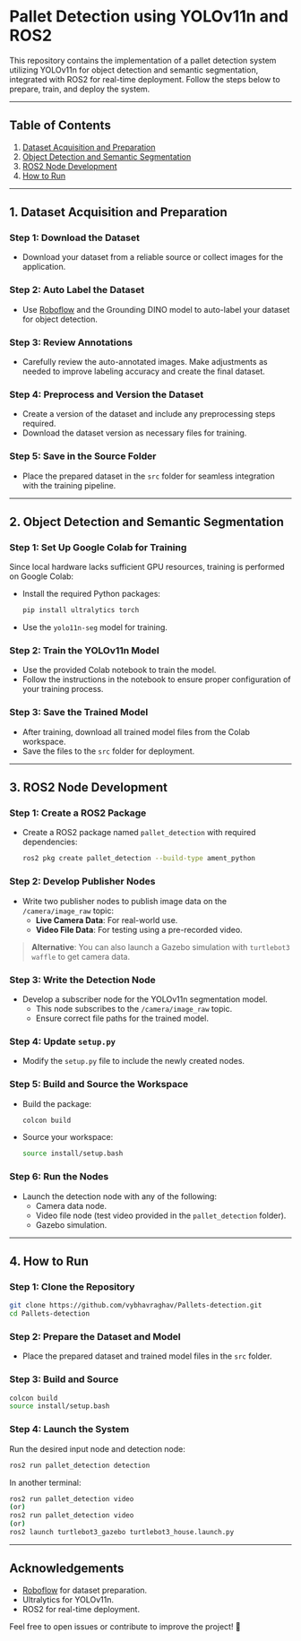 # Pallet Detection using YOLOv11n and ROS2

This repository contains the implementation of a pallet detection system utilizing YOLOv11n for object detection and semantic segmentation, integrated with ROS2 for real-time deployment. Follow the steps below to prepare, train, and deploy the system.

---

## **Table of Contents**

1. [Dataset Acquisition and Preparation](#dataset-acquisition-and-preparation)  
2. [Object Detection and Semantic Segmentation](#object-detection-and-semantic-segmentation)  
3. [ROS2 Node Development](#ros2-node-development)  
4. [How to Run](#how-to-run)

---

## **1. Dataset Acquisition and Preparation**

### Step 1: Download the Dataset
- Download your dataset from a reliable source or collect images for the application.  

### Step 2: Auto Label the Dataset  
- Use [Roboflow](https://app.roboflow.com/) and the Grounding DINO model to auto-label your dataset for object detection.  

### Step 3: Review Annotations  
- Carefully review the auto-annotated images. Make adjustments as needed to improve labeling accuracy and create the final dataset.  

### Step 4: Preprocess and Version the Dataset  
- Create a version of the dataset and include any preprocessing steps required.  
- Download the dataset version as necessary files for training.

### Step 5: Save in the Source Folder  
- Place the prepared dataset in the `src` folder for seamless integration with the training pipeline.

---

## **2. Object Detection and Semantic Segmentation**

### Step 1: Set Up Google Colab for Training  
Since local hardware lacks sufficient GPU resources, training is performed on Google Colab:  
- Install the required Python packages:  
  ```bash
  pip install ultralytics torch
  ```
- Use the `yolo11n-seg` model for training.

### Step 2: Train the YOLOv11n Model  
- Use the provided Colab notebook to train the model.  
- Follow the instructions in the notebook to ensure proper configuration of your training process.

### Step 3: Save the Trained Model  
- After training, download all trained model files from the Colab workspace.  
- Save the files to the `src` folder for deployment.

---

## **3. ROS2 Node Development**

### Step 1: Create a ROS2 Package  
- Create a ROS2 package named `pallet_detection` with required dependencies:  
  ```bash
  ros2 pkg create pallet_detection --build-type ament_python
  ```

### Step 2: Develop Publisher Nodes  
- Write two publisher nodes to publish image data on the `/camera/image_raw` topic:  
  - **Live Camera Data**: For real-world use.  
  - **Video File Data**: For testing using a pre-recorded video.  

> **Alternative**: You can also launch a Gazebo simulation with `turtlebot3 waffle` to get camera data.  

### Step 3: Write the Detection Node  
- Develop a subscriber node for the YOLOv11n segmentation model.  
  - This node subscribes to the `/camera/image_raw` topic.  
  - Ensure correct file paths for the trained model.

### Step 4: Update `setup.py`  
- Modify the `setup.py` file to include the newly created nodes.  

### Step 5: Build and Source the Workspace  
- Build the package:  
  ```bash
  colcon build
  ```
- Source your workspace:  
  ```bash
  source install/setup.bash
  ```

### Step 6: Run the Nodes  
- Launch the detection node with any of the following:  
  - Camera data node.  
  - Video file node (test video provided in the `pallet_detection` folder).  
  - Gazebo simulation.

---

## **4. How to Run**

### Step 1: Clone the Repository  
```bash
git clone https://github.com/vybhavraghav/Pallets-detection.git
cd Pallets-detection
```

### Step 2: Prepare the Dataset and Model  
- Place the prepared dataset and trained model files in the `src` folder.

### Step 3: Build and Source  
```bash
colcon build
source install/setup.bash
```

### Step 4: Launch the System  
Run the desired input node and detection node:  
```bash
ros2 run pallet_detection detection
```

In another terminal:
```bash
ros2 run pallet_detection video
(or)
ros2 run pallet_detection video
(or)
ros2 launch turtlebot3_gazebo turtlebot3_house.launch.py 
```


---


## **Acknowledgements**  
- [Roboflow](https://app.roboflow.com/) for dataset preparation.  
- Ultralytics for YOLOv11n.  
- ROS2 for real-time deployment.

Feel free to open issues or contribute to improve the project! 🚀
